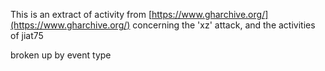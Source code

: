 This is an extract of activity from [https://www.gharchive.org/](https://www.gharchive.org/)
concerning the 'xz' attack, and the activities of jiat75

broken up by event type
